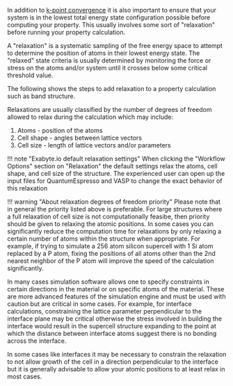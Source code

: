 <!-- TODO by MH - Link to coreresponding step-by-step tutorial inside 'tutorials' folder.
-->


In addition to [k-point convergence](convergence-algorithms.md) it is also important to ensure that your system is in the lowest total energy state configuration possible before computing your property.  This usually involves some sort of "relaxation" before running your property calculation.

A "relaxation" is a systematic sampling of the free energy space to attempt to determine the position of atoms in their lowest energy state. The "relaxed" state criteria is usually determined by monitoring the force or stress on the atoms and/or system until it crosses below some critical threshold value.

The following shows the steps to add relaxation to a property calculation such as band structure.
<img data-gifffer="/images/RelaxBandstructure.gif" />

Relaxations are usually classified by the number of degrees of freedom allowed to relax during the calculation which may include:

1. Atoms - position of the atoms
2. Cell shape - angles between lattice vectors
3. Cell size - length of lattice vectors and/or parameters


!!! note "Exabyte.io default relaxation settings"
    When clicking the "Workflow Options" section on "Relaxation" the default settings relax the atoms, cell shape, and cell size of the structure.  The experienced user can open up the input files for QuantumEspresso and VASP to change the exact behavior of this relaxation


!!! warning "About relaxation degrees of freedom priority"
    Please note that in general the priority listed above is preferable.  For large structures where a full relaxation of cell size is not computationally feasibe, then priority should be given to relaxing the atomic positions.  In some cases you can significantly reduce the computation time for relaxations by only relaxing a certain number of atoms within the structure when appropriate.  For example, if trying to simulate a 256 atom silicon supercell with 1 Si atom replaced by a P atom, fixing the positions of all atoms other than the 2nd nearest neighbor of the P atom will improve the speed of the calculation significantly.

In many cases simulation software allows one to specify constraints in certain directions in the material or on specific atoms of the material.  These are more advanced features of the simulation engine and must be used with caution but are critical in some cases.  For example, for interface calculations, constraining the lattice parameter perpendicular to the interface plane may be critical otherwise the stress involved in building the interface would result in the supercell structure expanding to the point at which the distance between interface atoms suggest there is no bonding across the interface.

In some cases like interfaces it may be necessary to constrain the relaxation to not allow growth of the cell in a direction perpendicular to the interface but it is generally advisable to allow your atomic positions to at least relax in most cases.